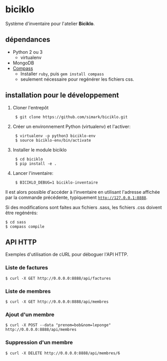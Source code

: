 biciklo
=======

Système d'inventaire pour l'atelier **Biciklo**.

dépendances
-----------
* Python 2 ou 3
  * virtualenv
* MongoDB
* [Compass](http://compass-style.org/)
  * Installer `ruby`, puis `gem install compass`
  * seulement nécessaire pour regénérer les fichiers css.

installation pour le développement
----------------------------------

1. Cloner l'entrepôt

        $ git clone https://github.com/simark/biciklo.git

2. Créer un environnement Python (virtualenv) et l'activer:

        $ virtualenv -p python3 biciklo-env
        $ source biciklo-env/bin/activate

3. Installer le module biciklo

        $ cd biciklo
        $ pip install -e .

4. Lancer l'inventaire:

        $ BICIKLO_DEBUG=1 biciklo-inventaire

Il est alors possible d'accéder à l'inventaire en utilisant l'adresse
affichée par la commande précédente, typiquement [`http://127.0.0.1:8888`](http://127.0.0.1:8888).

Si des modifications sont faites aux fichiers .sass, les fichiers .css
doivent être regénérés:

	$ cd sass
	$ compass compile

API HTTP
--------

Exemples d'utilisation de cURL pour déboguer l'API HTTP.

### Liste de factures

	$ curl -X GET http://0.0.0.0:8888/api/factures
	
### Liste de membres


	$ curl -X GET http://0.0.0.0:8888/api/membres
	
### Ajout d'un membre

	$ curl -X POST --data "prenom=bob&nom=leponge" http://0.0.0.0:8888/api/membres
	
### Suppression d'un membre

	$ curl -X DELETE http://0.0.0.0:8888/api/membres/6
